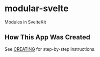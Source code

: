 # modular-svelte

Modules in SvelteKit

## How This App Was Created

See [CREATING](./CREATING.md) for step-by-step instructions.
